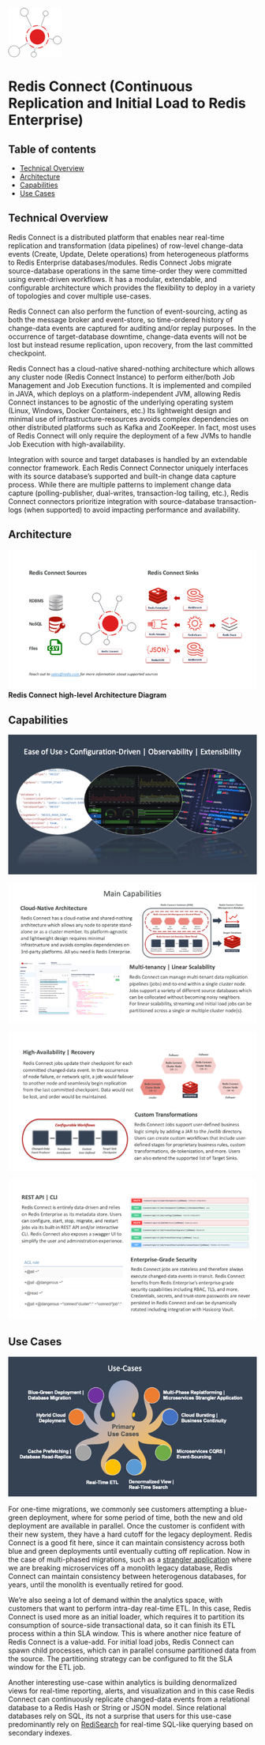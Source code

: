 <p align="left"><img src="/docs/images/RedisConnect.svg" alt="Redis Connect" height="100px"></p>

# Redis Connect (Continuous Replication and Initial Load to Redis Enterprise)

## Table of contents

- [Technical Overview](#technical-overview)
- [Architecture](#architecture)
- [Capabilities](#capabilities)
- [Use Cases](#use-cases)

## Technical Overview

Redis Connect is a distributed platform that enables near real-time replication and transformation (data pipelines) of row-level change-data events (Create, Update, Delete operations) from heterogeneous platforms to Redis Enterprise databases/modules. Redis Connect Jobs migrate source-database operations in the same time-order they were committed using event-driven workflows. It has a modular, extendable, and configurable architecture which provides the flexibility to deploy in a variety of topologies and cover multiple use-cases.

Redis Connect can also perform the function of event-sourcing, acting as both the message broker and event-store, so time-ordered history of change-data events are captured for auditing and/or replay purposes. In the occurrence of target-database downtime, change-data events will not be lost but instead resume replication, upon recovery, from the last committed checkpoint.

Redis Connect has a cloud-native shared-nothing architecture which allows any cluster node (Redis Connect Instance) to perform either/both Job Management and Job Execution functions. It is implemented and compiled in JAVA, which deploys on a platform-independent JVM, allowing Redis Connect instances to be agnostic of the underlying operating system (Linux, Windows, Docker Containers, etc.) Its lightweight design and minimal use of infrastructure-resources avoids complex dependencies on other distributed platforms such as Kafka and ZooKeeper. In fact, most uses of Redis Connect will only require the deployment of a few JVMs to handle Job Execution with high-availability.

Integration with source and target databases is handled by an extendable connector framework. Each Redis Connect Connector uniquely interfaces with its source database’s supported and built-in change data capture process. While there are multiple patterns to implement change data capture (polling-publisher, dual-writes, transaction-log tailing, etc.), Redis Connect connectors prioritize integration with source-database transaction-logs (when supported) to avoid impacting performance and availability.

## Architecture

![Redis Connect high-level Architecture](/docs/images/RedisConnect_Architecture.png)
<b>Redis Connect high-level Architecture Diagram</b>

## Capabilities

![Redis Connect high-level Architecture](/docs/images/RedisConnect_EaseOfUse.png)

![Redis Connect high-level Architecture](/docs/images/RedisConnect_MainCapabilities.png)

![Redis Connect high-level Architecture](/docs/images/RedisConnect_HA_Rcovery_Transformation.png)

![Redis Connect high-level Architecture](/docs/images/RedisConnect_RestCli_Security.png)

## Use Cases

![Redis Connect high-level Architecture](/docs/images/RedisConnect_UseCases.png)

For one-time migrations, we commonly see customers attempting a blue-green deployment, where for some period of time, both the new and old deployment are available in parallel. Once the customer is confident with their new system, they have a hard cutoff for the legacy deployment. Redis Connect is a good fit here, since it can maintain consistency across both blue and green deployments until eventually cutting off replication. Now in the case of multi-phased migrations, such as a [strangler application](https://martinfowler.com/bliki/StranglerFigApplication.html) where we are breaking microservices off a monolith legacy database, Redis Connect can maintain consistency between heterogenous databases, for years, until the monolith is eventually retired for good. 

We’re also seeing a lot of demand within the analytics space, with customers that want to perform intra-day real-time ETL. In this case, Redis Connect is used more as an initial loader, which requires it to partition its consumption of source-side transactional data, so it can finish its ETL process within a thin SLA window. This is where another nice feature of Redis Connect is a value-add. For initial load jobs, Redis Connect can spawn child processes, which can in parallel consume partitioned data from the source. The partitioning strategy can be configured to fit the SLA window for the ETL job.

Another interesting use-case within analytics is building denormalized views for real-time reporting, alerts, and visualization and in this case Redis Connect can continuously replicate changed-data events from a relational database to a Redis Hash or String or JSON model. Since relational databases rely on SQL, its not a surprise that users for this use-case predominantly rely on [RediSearch](https://redislabs.com/modules/redis-search/) for real-time SQL-like querying based on secondary indexes.
